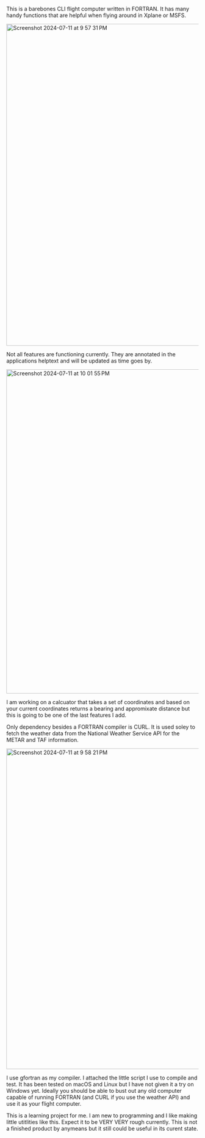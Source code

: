 This is a barebones CLI flight computer written in FORTRAN. It has many handy functions that are helpful when flying around in Xplane or MSFS. 

<img width="844" alt="Screenshot 2024-07-11 at 9 57 31 PM" src="https://github.com/user-attachments/assets/b0e2dc62-8c5b-4149-863b-deb2857e02ae">

 Not all features are functioning currently. They are annotated in the applications helptext and will be updated as time goes by.

<img width="850" alt="Screenshot 2024-07-11 at 10 01 55 PM" src="https://github.com/user-attachments/assets/7fd07fec-2092-4b52-80c7-02097853771e">

I am working on a calcuator that takes a set of coordinates and based on your current coordinates returns a bearing and appromixate distance but this is going to be one of the last features I add.

Only dependency besides a FORTRAN compiler is CURL. It is used soley to fetch the weather data from the National Weather Service API for the METAR and TAF information.

<img width="841" alt="Screenshot 2024-07-11 at 9 58 21 PM" src="https://github.com/user-attachments/assets/2e6db2b2-c12b-4ca6-94a0-bb16aff3f453">

I use gfortran as my compiler. I attached the little script I use to compile and test. It has been tested on macOS and Linux but I have not given it a try on Windows yet. Ideally you should be able to bust out any old computer capable of running FORTRAN (and CURL if you use the weather API) and use it as your flight computer.

This is a learning project for me. I am new to programming and I like making little utitlities like this. Expect it to be VERY VERY rough currently. This is not a finished product by anymeans but it still could be useful in its curent state.
